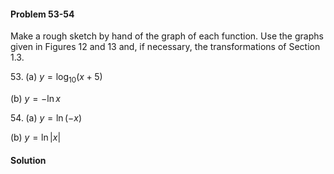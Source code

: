 <div class="alert alert-warning" role="alert">
<h4 class="alert-heading">Problem 53-54</h4>

Make a rough sketch by hand of the graph of each function. Use the graphs given in Figures 12 and 13 and, if necessary, the transformations of Section 1.3.

<div class="container">
<div class="row">
<div class="col-6">

53.$\; \text{(a)\ } y = \log_{10}(x + 5)$

</div>
<div class="col-6">

$\text{(b)\ } y = -\ln x$

</div>
</div>
</div>

<div class="container">
<div class="row">
<div class="col-6">

54.$\; \text{(a)\ } y = \ln(-x)$

</div>
<div class="col-6">

$\text{(b)\ } y = \ln | x |$

</div>
</div>
</div>

</div>

<div class="alert alert-success" role="alert">
<h4 class="alert-heading">Solution</h4>



</div>

